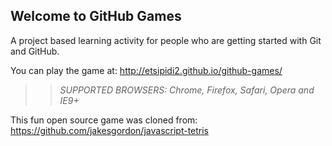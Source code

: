 ## Welcome to GitHub Games

A project based learning activity for people who are getting started with Git and GitHub.

You can play the game at: http://etsipidi2.github.io/github-games/

>> _*SUPPORTED BROWSERS*: Chrome, Firefox, Safari, Opera and IE9+_

This fun open source game was cloned from: https://github.com/jakesgordon/javascript-tetris
